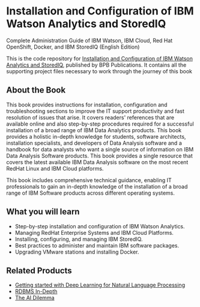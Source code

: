 # Installation and Configuration of IBM Watson Analytics and StoredIQ

Complete Administration Guide of IBM Watson, IBM Cloud, Red Hat OpenShift, Docker, and IBM StoredIQ (English Edition)

This is the code repository for [Installation and Configuration of IBM Watson Analytics and StoredIQ](https://in.bpbonline.com/products/installation-and-configuration-of-ibm-watson-analytics-and-storediq-1), published by BPB Publications. It contains all the supporting project files necessary to work through the journey of this book

## About the Book
This book provides instructions for installation, configuration and troubleshooting sections to improve the IT support productivity and fast resolution of issues that arise. It covers readers' references that are available online and also step-by-step procedures required for a successful installation of a broad range of  IBM Data Analytics products.  This book provides a holistic in-depth knowledge for students, software architects, installation specialists, and developers of Data Analysis software and a handbook for data analysts who want a single source of information on IBM Data Analysis Software products. This book provides a single resource that covers the latest available IBM Data Analysis software on the most recent RedHat Linux and IBM Cloud platforms.

This book includes comprehensive technical guidance, enabling IT professionals to gain an in-depth knowledge of the installation of a broad range of IBM Software products across different operating systems. 

## What you will learn
* Step-by-step installation and configuration of IBM Watson Analytics.
* Managing RedHat Enterprise Systems and IBM Cloud Platforms.
* Installing, configuring, and managing IBM StoredIQ.
* Best practices to administer and maintain IBM software packages.
* Upgrading VMware stations and installing Docker.

## Related Products
* [Getting started with Deep Learning for Natural Language Processing](https://in.bpbonline.com/products/getting-started-with-deep-learning-for-natural-language-processing?_pos=1&_sid=667fe5160&_ss=r)
* [RDBMS In-Depth](https://in.bpbonline.com/products/rdbms-in-depth?_pos=1&_sid=6847b9cac&_ss=r)
* [The AI Dilemma](https://in.bpbonline.com/products/the-ai-dilemma?_pos=1&_sid=690cce3a7&_ss=r)
